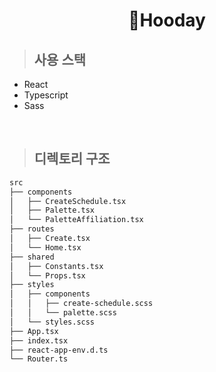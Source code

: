 <h1 align="center">📅Hooday</h1>

> ## 사용 스택

- React
- Typescript
- Sass

<br>

> ## 디렉토리 구조

```bash
src
├── components
│   ├── CreateSchedule.tsx
│   ├── Palette.tsx
│   └── PaletteAffiliation.tsx
├── routes
│   ├── Create.tsx
│   └── Home.tsx
├── shared
│   ├── Constants.tsx
│   └── Props.tsx
├── styles
│   ├── components
│   │   ├── create-schedule.scss
│   │   └── palette.scss
│   └── styles.scss
├── App.tsx
├── index.tsx
├── react-app-env.d.ts
└── Router.ts
```
